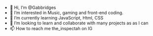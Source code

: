 - 👋 Hi, I’m @Gabbridges
- 👀 I’m interested in Music, gaming and front-end coding. 
- 🌱 I’m currently learning JavaScript, Html, CSS
- 💞️ I’m looking to learn and collaborate with many projects as as I can 
- 📫 How to reach me the_inspectah on IG

<!---
Gabbridges/Gabbridges is a ✨ special ✨ repository because its `README.md` (this file) appears on your GitHub profile.
You can click the Preview link to take a look at your changes.
--->
